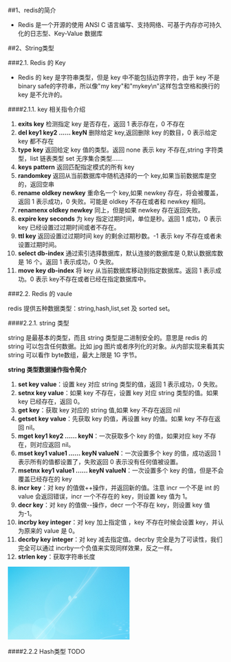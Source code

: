 ##1、redis的简介

* Redis 是一个开源的使用 ANSI C 语言编写、支持网络、可基于内存亦可持久化的日志型、Key-Value 数据库

##2、String类型

###2.1. Redis 的 Key

* Redis 的 key 是字符串类型，但是 key 中不能包括边界字符，由于 key 不是 binary safe的字符串，所以像"my key"和"mykey\n"这样包含空格和换行的 key 是不允许的。

####2.1.1. key 相关指令介绍

1. **exits key** 检测指定 key 是否存在，返回 1 表示存在，0 不存在
2. **del key1 key2 ...... keyN** 删除给定 key,返回删除 key 的数目，0 表示给定 key 都不存在
3. **type key** 返回给定 key 值的类型。返回 none 表示 key 不存在,string 字符类型，list 链表类型 set 无序集合类型......
4. **keys pattern** 返回匹配指定模式的所有 key
5. **randomkey** 返回从当前数据库中随机选择的一个 key,如果当前数据库是空的，返回空串
6. **rename oldkey newkey** 重命名一个 key,如果 newkey 存在，将会被覆盖，返回 1 表示成功，0 失败。可能是 oldkey 不存在或者和 newkey 相同。
7. **renamenx oldkey newkey** 同上，但是如果 newkey 存在返回失败。
8. **expire key seconds** 为 key 指定过期时间，单位是秒。返回 1 成功，0 表示 key 已经设置过过期时间或者不存在。
9. **ttl key** 返回设置过过期时间 key 的剩余过期秒数。-1 表示 key 不存在或者未设置过期时间。
10. **select db-index** 通过索引选择数据库，默认连接的数据库是 0,默认数据库数是 16 个。返回 1
表示成功，0 失败。
11. **move key db-index** 将 key 从当前数据库移动到指定数据库。返回 1 表示成功。0 表示 key不存在或者已经在指定数据库中。

###2.2. Redis 的 vaule

redis 提供五种数据类型：string,hash,list,set 及 sorted set。

####2.2.1. string 类型

string 是最基本的类型，而且 string 类型是二进制安全的。意思是 redis 的 string 可以包含任何数据。比如 jpg 图片或者序列化的对象。从内部实现来看其实 string 可以看作 byte数组，最大上限是 1G 字节。

**string 类型数据操作指令简介**
1. **set key value**：设置 key 对应 string 类型的值，返回 1 表示成功，0 失败。
2. **setnx key value**：如果 key 不存在，设置 key 对应 string 类型的值。如果 key 已经存在，返回 0。
3. **get key**：获取 key 对应的 string 值,如果 key 不存在返回 nil
4. **getset key value**：先获取 key 的值，再设置 key 的值。如果 key 不存在返回 nil。
5. **mget key1 key2 ...... keyN**：一次获取多个 key 的值，如果对应 key 不存在，则对应返回 nil。
6. **mset key1 value1 ...... keyN valueN**：一次设置多个 key 的值，成功返回 1 表示所有的值都设置了，失败返回 0 表示没有任何值被设置。
7. **msetnx key1 value1 ...... keyN valueN**：一次设置多个 key 的值，但是不会覆盖已经存在的 key
8. **incr key**：对 key 的值做++操作，并返回新的值。注意 incr 一个不是 int 的 value 会返回错误，incr 一个不存在的 key，则设置 key 值为 1。
9. **decr key**：对 key 的值做--操作，decr 一个不存在 key，则设置 key 值为-1。
10. **incrby key integer**：对 key 加上指定值 ，key 不存在时候会设置 key，并认为原来的 value
是 0。
11. **decrby key integer**：对 key 减去指定值。decrby 完全是为了可读性，我们完全可以通过 incrby一个负值来实现同样效果，反之一样。
12. **strlen key**：获取字符串长度

<img alt="redis的使用-e2ffab53.png" src="assets/redis的使用-e2ffab53.png" width="" height="" >

####2.2.2 Hash类型
TODO
